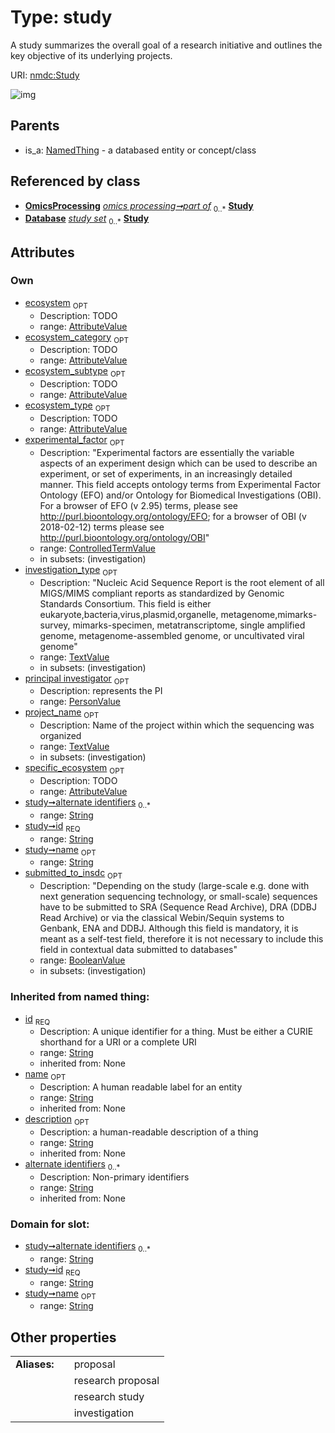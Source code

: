 
# Type: study


A study summarizes the overall goal of a research initiative and outlines the key objective of its underlying projects.

URI: [nmdc:Study](https://microbiomedata/meta/Study)


![img](http://yuml.me/diagram/nofunky;dir:TB/class/[PersonValue]<principal%20investigator%200..1-++[Study&#124;id:string;name:string%20%3F;alternate_identifiers:string%20*;description(i):string%20%3F],%20[AttributeValue]<specific_ecosystem%200..1-++[Study],%20[AttributeValue]<ecosystem_subtype%200..1-++[Study],%20[AttributeValue]<ecosystem_type%200..1-++[Study],%20[AttributeValue]<ecosystem_category%200..1-++[Study],%20[AttributeValue]<ecosystem%200..1-++[Study],%20[ControlledTermValue]<experimental_factor%200..1-++[Study],%20[TextValue]<project_name%200..1-++[Study],%20[TextValue]<investigation_type%200..1-++[Study],%20[BooleanValue]<submitted_to_insdc%200..1-++[Study],%20[OmicsProcessing]-%20part%20of%200..*>[Study],%20[Database]++-%20study%20set%200..*>[Study],%20[NamedThing]^-[Study])

## Parents

 *  is_a: [NamedThing](NamedThing.md) - a databased entity or concept/class

## Referenced by class

 *  **[OmicsProcessing](OmicsProcessing.md)** *[omics processing➞part of](omics_processing_part_of.md)*  <sub>0..*</sub>  **[Study](Study.md)**
 *  **[Database](Database.md)** *[study set](study_set.md)*  <sub>0..*</sub>  **[Study](Study.md)**

## Attributes


### Own

 * [ecosystem](ecosystem.md)  <sub>OPT</sub>
    * Description: TODO
    * range: [AttributeValue](AttributeValue.md)
 * [ecosystem_category](ecosystem_category.md)  <sub>OPT</sub>
    * Description: TODO
    * range: [AttributeValue](AttributeValue.md)
 * [ecosystem_subtype](ecosystem_subtype.md)  <sub>OPT</sub>
    * Description: TODO
    * range: [AttributeValue](AttributeValue.md)
 * [ecosystem_type](ecosystem_type.md)  <sub>OPT</sub>
    * Description: TODO
    * range: [AttributeValue](AttributeValue.md)
 * [experimental_factor](experimental_factor.md)  <sub>OPT</sub>
    * Description: "Experimental factors are essentially the variable aspects of an experiment design which can be used to describe an experiment, or set of experiments, in an increasingly detailed manner. This field accepts ontology terms from Experimental Factor Ontology (EFO) and/or Ontology for Biomedical Investigations (OBI). For a browser of EFO (v 2.95) terms, please see http://purl.bioontology.org/ontology/EFO; for a browser of OBI (v 2018-02-12) terms please see http://purl.bioontology.org/ontology/OBI"
    * range: [ControlledTermValue](ControlledTermValue.md)
    * in subsets: (investigation)
 * [investigation_type](investigation_type.md)  <sub>OPT</sub>
    * Description: "Nucleic Acid Sequence Report is the root element of all MIGS/MIMS compliant reports as standardized by Genomic Standards Consortium. This field is either eukaryote,bacteria,virus,plasmid,organelle, metagenome,mimarks-survey, mimarks-specimen, metatranscriptome, single amplified genome, metagenome-assembled genome, or uncultivated viral genome"
    * range: [TextValue](TextValue.md)
    * in subsets: (investigation)
 * [principal investigator](principal_investigator.md)  <sub>OPT</sub>
    * Description: represents the PI
    * range: [PersonValue](PersonValue.md)
 * [project_name](project_name.md)  <sub>OPT</sub>
    * Description: Name of the project within which the sequencing was organized
    * range: [TextValue](TextValue.md)
    * in subsets: (investigation)
 * [specific_ecosystem](specific_ecosystem.md)  <sub>OPT</sub>
    * Description: TODO
    * range: [AttributeValue](AttributeValue.md)
 * [study➞alternate identifiers](study_alternate_identifiers.md)  <sub>0..*</sub>
    * range: [String](types/String.md)
 * [study➞id](study_id.md)  <sub>REQ</sub>
    * range: [String](types/String.md)
 * [study➞name](study_name.md)  <sub>OPT</sub>
    * range: [String](types/String.md)
 * [submitted_to_insdc](submitted_to_insdc.md)  <sub>OPT</sub>
    * Description: "Depending on the study (large-scale e.g. done with next generation sequencing technology, or small-scale) sequences have to be submitted to SRA (Sequence Read Archive), DRA (DDBJ Read Archive) or via the classical Webin/Sequin systems to Genbank, ENA and DDBJ. Although this field is mandatory, it is meant as a self-test field, therefore it is not necessary to include this field in contextual data submitted to databases"
    * range: [BooleanValue](BooleanValue.md)
    * in subsets: (investigation)

### Inherited from named thing:

 * [id](id.md)  <sub>REQ</sub>
    * Description: A unique identifier for a thing. Must be either a CURIE shorthand for a URI or a complete URI
    * range: [String](types/String.md)
    * inherited from: None
 * [name](name.md)  <sub>OPT</sub>
    * Description: A human readable label for an entity
    * range: [String](types/String.md)
    * inherited from: None
 * [description](description.md)  <sub>OPT</sub>
    * Description: a human-readable description of a thing
    * range: [String](types/String.md)
    * inherited from: None
 * [alternate identifiers](alternate_identifiers.md)  <sub>0..*</sub>
    * Description: Non-primary identifiers
    * range: [String](types/String.md)
    * inherited from: None

### Domain for slot:

 * [study➞alternate identifiers](study_alternate_identifiers.md)  <sub>0..*</sub>
    * range: [String](types/String.md)
 * [study➞id](study_id.md)  <sub>REQ</sub>
    * range: [String](types/String.md)
 * [study➞name](study_name.md)  <sub>OPT</sub>
    * range: [String](types/String.md)

## Other properties

|  |  |  |
| --- | --- | --- |
| **Aliases:** | | proposal |
|  | | research proposal |
|  | | research study |
|  | | investigation |

